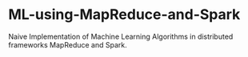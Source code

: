 # ML-using-MapReduce-and-Spark
Naive Implementation of Machine Learning Algorithms in distributed frameworks MapReduce and Spark.
